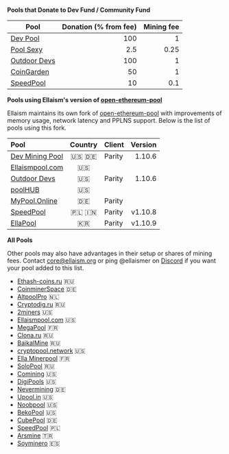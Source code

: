 <!-- TITLE: Pools -->
<!-- SUBTITLE: Ellaism - A stable network with no premine and no dev fees -->


**Pools that Donate to Dev Fund / Community Fund**


<div id="dev-pools">


| Pool | Donation (% from fee) | Mining fee |
|---------------|---------------------------------:|----------------:|
| [Dev Pool](https://pool.ellaism.org)  | 100 | 1 |
| [Pool Sexy](http://ella.pool.sexy) | 2.5 | 0.25 |
| [Outdoor Devs](https://pool.outdoordevs.com) | 100 | 1 |
| [CoinGarden](http://ella.cgpools.io/) | 50 | 1 |
| [SpeedPool](https://ella-speedpool.com/) | 10 | 0.1 |

</div>

**Pools using Ellaism's version of [open-ethereum-pool](https://github.com/ellaism/open-ethereum-pool)**

Ellaism maintains its own fork of [open-ethereum-pool](https://github.com/ellaism/open-ethereum-pool) with improvements of memory usage, network latency and PPLNS support.
Below is the list of pools using this fork.


<div id="oep-pools">

|Pool| Country | Client | Version |
|:-------|:------------:|-----------|------------:|
| [Dev Mining Pool](https://pool.ellaism.org/)|🇺🇸 🇩🇪 |Parity|1.10.6|
| [Ellaismpool.com](http://ellaismpool.com)   |🇺🇸|    |    |
| [Outdoor Devs](https://pool.outdoordevs.com)              |🇺🇸|Parity|1.10.6|
| [poolHUB](http://ella.poolhub.org/)               |🇺🇸|    |    |
| [MyPool.Online](https://ella.mypool.online)  |🇩🇪|Parity    | |
| [SpeedPool](https://ella-speedpool.com)|🇵🇱 🇮🇳|Parity|v1.10.8|
| [EllaPool](https://ellapool.net)|🇰🇷|Parity|v1.10.9|
 
</div>

**All Pools**

Other pools may also have advantages in their setup or shares of mining fees.
Contact core@ellaism.org or ping @ellaismer on [Discord](https://discord.ellaism.org/) if you want your pool added to this list.

<div id="all-pools">

* [Ethash-coins.ru](http://ella.ethash-coins.ru) 🇷🇺
* [CoinminerSpace](http://ella.coinminer.space) 🇩🇪
* [AltpoolPro](http://ella.altpool.pro) 🇳🇱
* [Cryptodig.ru](http://ella-solo.cryptodig.ru) 🇷🇺
* [2miners](https://2miners.com) 🇺🇸
* [Ellaismpool.com](http://ellaismpool.com) 🇺🇸
* [MegaPool](http://megapool.io/ella) 🇫🇷
* [Clona.ru](http://clona.ru) 🇷🇺
* [BaikalMine](http://pool.baikalmine.com/en/ella/) 🇷🇺
* [cryptopool.network](http://ella.cryptopool.network) 🇺🇸
* [Ella Minerpool](http://ella.minerpool.net)  🇫🇷
* [SoloPool](https://ella.solopool.org) 🇷🇺
* [Comining](http://comining.io/) 🇺🇸
* [DigiPools](http://ella.digipools.org) 🇺🇸
* [Nevermining](http://ella.nevermining.org) 🇩🇪
* [Upool.in](https://ella.upool.in) 🇺🇸
* [Noobpool](http://ella.noobpool.com) 🇺🇸
* [BekoPool](https://bekopool.io/) 🇺🇸
* [CubePool](https://www.cubepool.eu) 🇩🇪
* [SpeedPool](https://ella-speedpool.com) 🇵🇱
* [Arsmine](http://ella.arsmine.com) 🇹🇷
* [Soyminero](http://ella.soyminero.es) 🇪🇸



</div>

